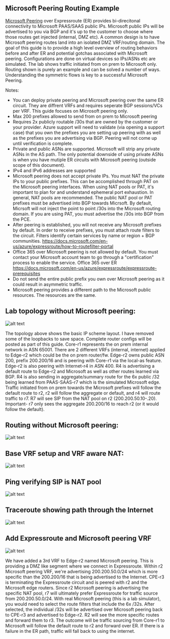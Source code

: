 ## Microsoft Peering Routing Example

[Microsoft Peering](https://docs.microsoft.com/en-us/azure/expressroute/expressroute-circuit-peerings) over Expressroute (ER) provides bi-direcitonal connectivity to Microsoft PAAS/SAAS public IPs. 
Microsoft public IPs will be advertised to you via BGP and it's up to the customer to choose where those routes get injected (internal, DMZ etc). A common design is to have Microsoft peering routes land into an isolated DMZ VRF/routing domain. The goal of this guide is to provide a high level overview of routing behaviors before and after ER and potential gotchas associated with Microsoft peering. Configurations are done on virtual devices so IPs/ASNs etc are simulated. The lab shows traffic initiated from on prem to Microsoft only. Routing shown is purely an example and can be solved a number of ways. Understanding the symmetric flows is key to a successful Microsoft Peering. 

Notes:
- You can deploy private peering and Microsoft peering over the same ER circuit. They are diffrent VRFs and requires seperate BGP sessions/VCs per VRF. This guide focuses on Microsoft peering only.
- Max 200 prefixes allowed to send from on prem to Microsoft peering
- Requires 2x publicly routable /30s that are owned by the customer or your provider. Azure support will need to validate (via opening a support case) that you own the prefixes you are setting up peering with as well as the prefixes you are advertising via BGP. Peering will not come up until verification is complete.
- Private and public ASNs are supported. Microsoft will strip any private ASNs in the AS path. The only potential downside of using private ASNs is when you have mutiple ER circuits with Microsoft peering (outside scope of this document).
- IPv4 and IPv6 addresses are supported
- Microsoft peering does not accept private IPs. You must NAT the private IPs to your public prefixes. This can be accomplished through PAT on the Microsoft peering interfaces. When using NAT pools or PAT, it's important to plan for and understand ephemeral port exhaustion. In general, NAT pools are recommended. The public NAT pool or PAT prefixes must be advertised into BGP towards Micrsoft. By default, Micrsoft will not inject the point to point /30s into the Microsoft routing domain. If you are using PAT, you must advertise the /30s into BGP from the PCE.
- After peering is established, you will not receive any Microsoft prefixes by default. In order to receive prefixes, you must attach route filters to the circuit. Filters identify certain services by name or region + BGP communities. https://docs.microsoft.com/en-us/azure/expressroute/how-to-routefilter-portal
- Office 365 over Microsoft peering is not allowed by default. You must contact your Microsoft account team to go through a "certification" process to enable the service. Office 365 over ER https://docs.microsoft.com/en-us/azure/expressroute/expressroute-prerequisites
- Do not send the entire public prefix you own over Microsoft peering as it could result in asymmetric traffic. 
- Microsoft peering provides a different path to the Microsoft public resources. The resources are the same. 


## Lab topology without Microsoft peering:
![alt text](https://github.com/jwrightazure/lab/blob/master/images/msfrpeeringbasetopo.PNG)

The topology above shows the basic IP scheme layout. I have removed some of the loopbacks to save space. Complete router configs will be posted as part of this guide. Core-r1 represents the on prem internal network in ASN 65001. There are 2 different VRFs (internal, internet) applied to Edge-r2 which could be the on prem router/fw. Edge-r2 owns public ASN 200, prefix 200.200/16 and is peering with Core-r1 via the local-as feature. Edge-r2 is also peering with Internet-r4 in ASN 400. R4 is advertising a default route to Edge-r2 and Microsoft as well as other routes learned via BGP. R4 is also sending in aggregate/summary route for the 6x public /32 being learned from PAAS-SAAS-r7 which is the simulated Microsoft edge. Traffic initiated from on prem towards the Microsoft prefixes will follow the default route to r2, r2 will follow the aggregate or default, and r4 will route traffic to r7. R7 will see SIP from the NAT pool on r2 (200.200.50.10-.20). Important- r7 only sees the aggregate 200.200/16 to reach r2 (or it would follow the default). 

## Routing without Microsoft peering:
![alt text](https://github.com/jwrightazure/lab/blob/master/images/msftpeeringbaserouting.PNG)

## Base VRF setup and VRF aware NAT:
![alt text](https://github.com/jwrightazure/lab/blob/master/images/msftpeeringbasevrfleaking.PNG)

## Ping verifying SIP is NAT pool
![alt text](https://github.com/jwrightazure/lab/blob/master/images/msftpeeringbeforeping.PNG)

## Traceroute showing path through the Internet
![alt text](https://github.com/jwrightazure/lab/blob/master/images/msftpeeringtracebefore.PNG)

## Add Expressroute and Microsoft peering VRF
![alt text](https://github.com/jwrightazure/lab/blob/master/images/msftpeeringaddmsftpeering.PNG)

We have added a 3rd VRF to Edge-r2 named Microsoft peering. This is providing a DMZ like segment where we connect in Expressroute. Within r2 Microsoft peering VRF, we're advertising 200.200.50.0/24 which is more specific than the 200.200/16 that is being advertised to the Internet. CPE-r3 is terminating the Expressroute circuit and is peered with r2 and the Microsoft edge routers. Since r2 Microsoft peering is advertising the specific NAT pool, r7 will ultimately prefer Expressroute for traffic source from 200.200.50.0/24. With real Microsoft peering (this is a lab simulator), you would need to select the route filters that include the 6x /32s. After selected, the individual /32s will be advertised over Microsoft peering back to CPE-r3 and advertised to Edge-r2. R2 will see the more specific routes and forward them to r3. The outcome will be traffic sourcing from Core-r1 to Microsoft will follow the default route to r2 and forward over ER. If there is a failure in the ER path, traffic will fall back to using the internet. 
